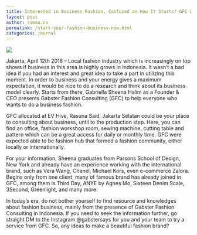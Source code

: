 ```yaml
---
title: Interested in Business Fashion, Confused on How It Starts? GFC Would Crack Your Answers!
layout: post
author: rimma.co
permalink: /start-your-fashion-business-now.html
categories: journal
---
```


<img src="{{site.baseurl}}/start-your-fashion-business.jpeg" class="img-fluid" />

Jakarta, April 12th 2018 – Local fashion industry which is increasingly on top shows if business in this area is highly grows in Indonesia. It wasn’t a bad idea if you had an interest and great idea to take a part in utilizing this moment. In order to business and your energy gives a maximum expectation, it would be nice to do a research and think about its business model clearly. Starts from there, Gabriella Sheena Halim as a Founder & CEO presents Gabster Fashion Consulting (GFC) to help everyone who wants to do a business fashion.

GFC allocated at EV Hive, Rasuna Said, Jakarta Selatan could be your place to consulting about business, until to the production step. Here, you can find an office, fashion workshop room, sewing machine, cutting table and pattern which can be a great access for daily or monthly time. GFC were expected able to be fashion hub that formed a fashion community, either locally or internationally.

For your information, Sheena graduates from Parsons School of Design, New York and already have an experience working with the international brand, such as Vera Wang, Chanel, Michael Kors, even e-commerce Zalora. Begins only from one client, many of famous brand has already joined in GFC, among them is Third Day, ANYE by Agnes Mo, Sixteen Denim Scale, 3Second, Greenlight, and many more.

In today’s era, do not bother yourself to find resource and knowledges about fashion business, mainly from the presence of Gabster Fashion Consulting in Indonesia. If you need to seek the information further, go straight DM to the Instagram @gabstersays for you and your team to try a service from GFC. So, any ideas to make a beautiful fashion brand?
